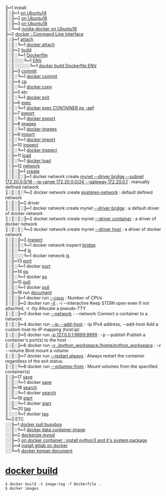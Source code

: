 ╠═1 install  
║░╠═1 [on Ubuntu14](01_Install_Docker/01_install_docker_on_ubuntu14.md)  
║░╠═2 [on Ubuntu16](01_Install_Docker/02_install_docker_on_ubuntu16.md)  
║░╠═3 [on Ubuntu18](01_Install_Docker/03_install_docker_on_ubuntu18.md)  
║░╚═4 [nvidia-docker on Ubuntu16](01_Install_Docker/04_install_nvidia-docker_on_ubuntu16.md)  
╠═2 [docker : Command Line Interface](https://docs.docker.com/engine/reference/commandline/docker/)  
║░╠═1 [attach](https://docs.docker.com/engine/reference/commandline/attach/)  
║░║░╚═1 [docker attach](02_Docker_CLI/01_attach/01_docker_attach.md)  
║░╠═2 [build](https://docs.docker.com/engine/reference/commandline/build/)  
║░║░╚═1 [Dockerfile](https://docs.docker.com/engine/reference/builder/#usage)  
║░║░░░╚═1 [ENV](https://docs.docker.com/engine/reference/builder/#env)  
║░║░░░░░╚═1 [docker build Dockerfile ENV](02_Docker_CLI/02_build/01_Dockerfile/01_ENV.md)  
║░╠═3 [commit](https://docs.docker.com/engine/reference/commandline/commit/)  
║░║░╚═1 [docker commit](02_Docker_CLI/03_commit/01_docker_commit.md)  
║░╠═4 [cp](https://docs.docker.com/engine/reference/commandline/cp/)  
║░║░╚═1 [docker copy](02_Docker_CLI/04_cp/01_docker_cp.md)  
║░╠═5 etc  
║░║░╚═1 [docker exit](02_Docker_CLI/05_etc/01_exit/01_docker_exit.md)  
║░╠═6 [exec](https://docs.docker.com/engine/reference/commandline/exec/)  
║░║░╚═1 [docker exec CONTAINER ps -aef](02_Docker_CLI/06_exec/01_docker_exec_CONTAINER_ps-aef.md)  
║░╠═7 [export](https://docs.docker.com/engine/reference/commandline/export/)  
║░║░╚═1 [docker export](02_Docker_CLI/07_export/01_docker_export.md)  
║░╠═8 [images](https://docs.docker.com/engine/reference/commandline/images/)  
║░║░╚═1 [docker images](02_Docker_CLI/08_images/01_docker_images.md)  
║░╠═9 [import](https://docs.docker.com/engine/reference/commandline/import/)  
║░║░╚═1 [docker import](02_Docker_CLI/09_import/01_docker_import.md)  
║░╠═10 [inspect](https://docs.docker.com/engine/reference/commandline/inspect/)  
║░║░╚═1 [docker inspect](02_Docker_CLI/10_inspect/01_docker_inspect.md)  
║░╠═11 [load](https://docs.docker.com/engine/reference/commandline/load/)  
║░║░╚═1 [docker load](02_Docker_CLI/11_load/01_docker_load.md)  
║░╠═12 [network](https://docs.docker.com/engine/reference/commandline/network/)  
║░║░╠═1 [create](https://docs.docker.com/engine/reference/commandline/network_create/)  
║░║░║░╠═1 docker network create [mynet --driver bridge --subnet 172.20.0.0/16 --ip-range 172.20.0.0/24 --gateway 172.20.0.1](02_Docker_CLI/12_network/01_create/01_docker_network_create_bridge.md) : manually defined network  
║░║░║░╚═2 docker network create [postgres-network](02_Docker_CLI/12_network/01_create/02_docker_network_create_pg-network.md) : default defined network  
║░║░╠═2 driver  
║░║░║░╠═1 docker network create mynet [--driver bridge](02_Docker_CLI/12_network/02_driver/01_bridge/01_docker_network_bridge.md) : a default driver of docker network  
║░║░║░╠═2 docker network create mynet [--driver container](02_Docker_CLI/12_network/02_driver/02_container/01_docker_network_container.md) : a driver of docker network  
║░║░║░╚═3 docker network create mynet [--driver host](02_Docker_CLI/12_network/02_driver/03_host/01_docker_network_host.md) : a driver of docker network  
║░║░╠═3 [inspect](https://docs.docker.com/engine/reference/commandline/network_inspect/)  
║░║░║░╚═1 docker network inspect [bridge](02_Docker_CLI/12_network/03_inspect/01_docker_network_inspect_bridge.md)  
║░║░╚═4 [ls](https://docs.docker.com/engine/reference/commandline/network_ls/)  
║░║░░░╚═1 docker network [ls](02_Docker_CLI/12_network/04_ls/02_docker_network_ls.md)  
║░╠═13 [port](https://docs.docker.com/engine/reference/commandline/port/)  
║░║░╚═1 docker [port](02_Docker_CLI/13_port/01_docker_port.md)  
║░╠═14 [ps](https://docs.docker.com/engine/reference/commandline/ps/)  
║░║░╚═1 docker [ps](02_Docker_CLI/14_ps/01_docker_ps.md)  
║░╠═15 [pull](https://docs.docker.com/engine/reference/commandline/pull/)  
║░║░╚═1 docker [pull](02_Docker_CLI/15_pull/01_docker_pull.md)  
║░╠═16 run [document](https://docs.docker.com/engine/reference/commandline/run/)  
║░║░╠═1 docker run [--cpus](02_Docker_CLI/16_run/01_docker_run_--cpus.md) : Number of CPUs  
║░║░╠═2 docker run [-it](02_Docker_CLI/16_run/02_docker_run_-it.md) : -i --interactive Keep STDIN open even if not attached, -t -tty Allocate a pseudo-TTY  
║░║░╠═3 docker run [--network](02_Docker_CLI/16_run/03_docker_run_-itd_--rm_--network_--ip_--add-host.md) : --network Connect a container to a network  
║░║░╠═4 docker run [--ip --add-host](02_Docker_CLI/16_run/03_docker_run_-itd_--rm_--network_--ip_--add-host.md) : -ip IPv4 address, --add-host Add a custom host-to-IP mapping (host:ip)  
║░║░╠═5 docker run [-p 127.0.0.1:9999:9999](02_Docker_CLI/16_run/04_docker_run_-p_-v.md) : -p --publish Publish a container's port(s) to the host  
║░║░╠═6 docker run [-v ./python_workspace:/home/python_workspace](02_Docker_CLI/16_run/04_docker_run_-p_-v.md) : -v --volume Bind mount a volume  
║░║░╠═7 docker run [--restart always](02_Docker_CLI/16_run/05_docker_run_--restart_always.md) : Always restart the container regardless of the exit status.  
║░║░╚═8 docker run [--volumes-from](02_Docker_CLI/16_run/06_docker_run_--volumes-from.md) : Mount volumes from the specified container(s)  
║░╠═17 [save](https://docs.docker.com/engine/reference/commandline/save/)  
║░║░╚═1 docker [save](02_Docker_CLI/17_save/01_docker_save.md)  
║░╠═18 [search](https://docs.docker.com/engine/reference/commandline/search/)  
║░║░╚═1 docker [search](02_Docker_CLI/18_search/01_docker_search.md)  
║░╚═19 [start](https://docs.docker.com/engine/reference/commandline/start/)  
║░║░╚═1 docker [start](02_Docker_CLI/19_start/01_docker_start.md)  
║░╚═20 [tag](https://docs.docker.com/engine/reference/commandline/tag/)  
║░░░╚═1 docker [tag](02_Docker_CLI/20_tag/01_docker_tag.md)  
╚═3 ETC  
░░╠═1 [docker pull busybox](03_ETC/01_docker_pull_busybox.md)  
░░║░╚═1 [docker data container image](https://hub.docker.com/_/busybox)  
░░╠═2 [dockerize mysql](03_ETC/02_dockerize_mysql.md)  
░░╠═3 [on docker container : install python3 and it's system package](03_ETC/03_install_python352_and_package_as_system_package_on_docker_container_ubuntu16.md)  
░░╠═4 [install gitlab on docker](03_ETC/04_gitlab_ce_on_docker.md)  
░░╚═5 [docker korean document](http://www.pyrasis.com/docker.html)  


# [docker build](00_docker_command/16_docker_build.md)
```{bash}
$ docker build -t image:tag -f Dockerfile .
$ docker images
```
